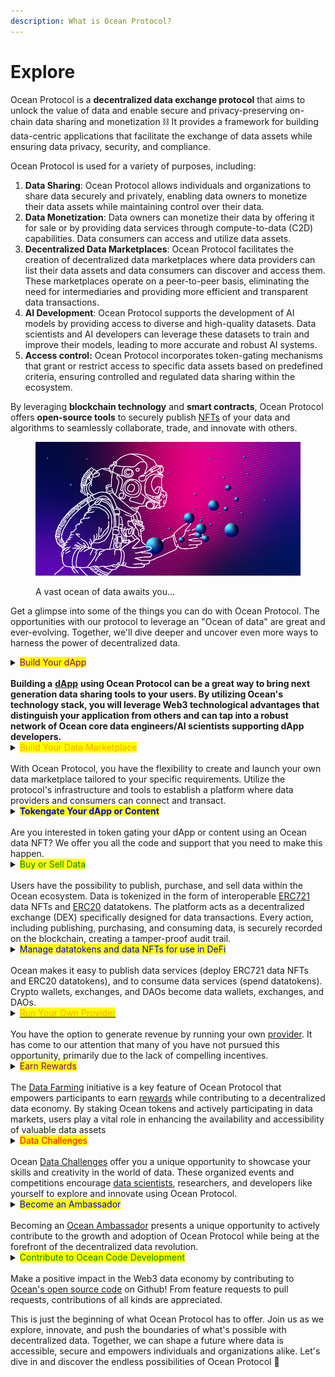 ```yaml
---
description: What is Ocean Protocol?
---
```


# Explore

Ocean Protocol is a **decentralized data exchange protocol** that aims to unlock the value of data and enable secure and privacy-preserving on-chain data sharing and monetization ⛓️ It provides a framework for building data-centric applications that facilitate the exchange of data assets while ensuring data privacy, security, and compliance.

Ocean Protocol is used for a variety of purposes, including:

1. **Data Sharing**: Ocean Protocol allows individuals and organizations to share data securely and privately, enabling data owners to monetize their data assets while maintaining control over their data.
2. **Data Monetization**: Data owners can monetize their data by offering it for sale or by providing data services through compute-to-data (C2D) capabilities. Data consumers can access and utilize data assets.
3. **Decentralized Data Marketplaces**: Ocean Protocol facilitates the creation of decentralized data marketplaces where data providers can list their data assets and data consumers can discover and access them. These marketplaces operate on a peer-to-peer basis, eliminating the need for intermediaries and providing more efficient and transparent data transactions.
4. **AI Development**: Ocean Protocol supports the development of AI models by providing access to diverse and high-quality datasets. Data scientists and AI developers can leverage these datasets to train and improve their models, leading to more accurate and robust AI systems.
5. **Access control:** Ocean Protocol incorporates token-gating mechanisms that grant or restrict access to specific data assets based on predefined criteria, ensuring controlled and regulated data sharing within the ecosystem.

By leveraging **blockchain technology** and **smart contracts**, Ocean Protocol offers **open-source tools** to securely publish [NFTs](../developers/contracts/data-nfts.md) of your data and algorithms to seamlessly collaborate, trade, and innovate with others.

<figure><img src="../.gitbook/assets/general/explore_ocean.png" alt=""><figcaption><p>A vast ocean of data awaits you...</p></figcaption></figure>

Get a glimpse into some of the things you can do with Ocean Protocol. The opportunities with our protocol to leverage an "Ocean of data" are great and ever-evolving. Together, we'll dive deeper and uncover even more ways to harness the power of decentralized data.

<details>

<summary><mark style="color:purple;">Build Your dApp</mark><br><br><strong>Building a</strong> <a href="https://oceanprotocol.com/templates"><strong>dApp</strong></a> <strong>using Ocean Protocol can be a great way to bring next generation data sharing tools to your users. By utilizing Ocean's technology stack, you will leverage Web3 technological advantages that distinguish your application from others and can tap into a robust network of Ocean core data engineers/AI scientists supporting dApp developers.</strong></summary>

When building a dApp on top of Ocean Protocol, you gain access to a wide range of features and functionalities:

1. **Data access and discovery**: Utilize Ocean's data marketplace infrastructure to access diverse and valuable data sets. Leverage the data discovery mechanisms to help users find relevant data assets for their applications.
2. **Data interoperability**: Seamlessly integrate and interact with various data sources using Ocean's standardized data representation formats. Ensure compatibility and easy data integration within your dApp.
3. **Data privacy and security**: Leverage the cryptographic capabilities of Ocean Protocol to ensure privacy and security of sensitive data. Implement access controls, encryption, and secure data-sharing mechanisms within your dApp.
4. **Provenance and transparency**: Leverage the transparency and immutability of the blockchain to establish data provenance. Build trust among users by providing an auditable record of data sources, usage, and transactions.
5. **Tokenized incentives**: Utilize datatokens (ERC20) within your dApp to incentivize data providers and consumers. Design token economies that align with the specific requirements of your application, encouraging participation and value creation.
6. **Community participation**: Leverage the community-driven nature of Ocean Protocol to foster collaboration, feedback, and innovation. Engage with the Ocean community to share ideas, contribute to the ecosystem, and gather insights to enhance your dApp.

These are a few examples of what can be built on top of Ocean.

1. [Ocean Waves](https://waves.oceanprotocol.com/) - Decentralized music [marketplace](https://github.com/oceanprotocol/waves)
2. [Ocean Market](https://market.oceanprotocol.com) - Decentralized data [marketplace](https://github.com/oceanprotocol/market)
3. [Autobot](https://autobotocean.com/) - Tokengated [data farming](https://df.oceandao.org/) intelligence app
4. [Ocean Token Gate](https://tokengate.oceanprotocol.com/) - Tokengated [content](https://github.com/oceanprotocol/token-gating-template)
5. [Acentrik Market](https://market.acentrik.io/) - Enterprise decentralized data marketplace

</details>

<details>

<summary><mark style="color:orange;">Build Your Data Marketplace</mark><br><br>With Ocean Protocol, you have the flexibility to create and launch your own data marketplace tailored to your specific requirements. Utilize the protocol's infrastructure and tools to establish a platform where data providers and consumers can connect and transact.</summary>

You can choose from two options:

1. **Fork the** [**Ocean Marketplace**](https://github.com/oceanprotocol/market) **and customize it**: You have the ability to fork the existing [Ocean Marketplace](https://github.com/oceanprotocol/market) codebase and customize it according to your needs. This allows you to leverage the foundational infrastructure and functionality already built by Ocean Protocol while tailoring the user interface, features, and branding to align with your marketplace vision. Follow this [tutorial](../developers/build-a-marketplace/) to learn how to do it.
2. **Build your marketplace with Ocean components**: Alternatively, you can build your data marketplace from scratch using Ocean Protocol's modular components. Ocean provides a comprehensive set of building blocks, such as the [**Aquarius**](https://github.com/oceanprotocol/aquarius), [**Provider**](https://github.com/oceanprotocol/provider), Ocean [contracts](https://github.com/oceanprotocol/contracts), and Ocean libraries ([**ocean.js**](https://github.com/oceanprotocol/ocean.js) & [**ocean.py**](https://github.com/oceanprotocol/ocean.py)), which you can integrate into your own marketplace development. This empowers you to create a unique and customized data marketplace experience while leveraging the underlying capabilities and standards provided by Ocean Protocol.

</details>

<details>

<summary><mark style="color:blue;"><strong>Tokengate Your dApp or Content</strong></mark><br><br>Are you interested in token gating your dApp or content using an Ocean data NFT? We offer you all the code and support that you need to make this happen.</summary>

Feel free to fork the [Ocean Token Gate template](https://github.com/oceanprotocol/token-gating-template) code and customize it to start building your dApp from scratch. If you already have an existing dApp of yours, then you can also modify it simply to use an Ocean data NFT. The [Ocean Token Gate repo](https://github.com/oceanprotocol/token-gating-template) will be helpful to inform your coding to do this, of course. But we also explain the [smart contract mechanics](../developers/contracts/) of Data NFTs and Datatokens[ in our docs](../developers/contracts/) for you to understand the code better. Remember, we're always here to help guide you with any coding questions on [Discord](https://discord.gg/TnXjkR5).

</details>

<details>

<summary><mark style="color:green;">Buy or Sell Data</mark><br><br>Users have the possibility to publish, purchase, and sell data within the Ocean ecosystem. Data is tokenized in the form of interoperable <a href="https://github.com/ethereum/EIPs/blob/master/EIPS/eip-721.md">ERC721</a> data NFTs and <a href="https://github.com/ethereum/EIPs/blob/7f4f0377730f5fc266824084188cc17cf246932e/EIPS/eip-20.md">ERC20</a> datatokens. The platform acts as a decentralized exchange (DEX) specifically designed for data transactions. Every action, including publishing, purchasing, and consuming data, is securely recorded on the blockchain, creating a tamper-proof audit trail.</summary>

For data scientists and AI practitioners, Ocean presents opportunities such as increased access to a broader range of data, including private data, crypto-secured provenance for data and AI training, and potential income streams from selling and curating data.

To showcase these capabilities, Ocean developed a demonstrator marketplace known as the [Ocean Market](https://market.oceanprotocol.com/).

The following guides will help you get started with buying and selling data:

* [Publish an NFT](../user-guides/publish-data-nfts.md)
* [Download an NFT](../user-guides/buy-data-nfts.md)
* [Host Assets](../user-guides/asset-hosting/)

</details>

<details>

<summary><mark style="color:blue;">Manage datatokens and data NFTs for use in DeFi</mark><br><br>Ocean makes it easy to publish data services (deploy ERC721 data NFTs and ERC20 datatokens), and to consume data services (spend datatokens). Crypto wallets, exchanges, and DAOs become data wallets, exchanges, and DAOs.</summary>

Use Ocean [JavaScript](../developers/ocean.js/) or [Python](../developers/ocean.py/) drivers to manage data NFTs and datatokens:

Ocean-based apps make data assets on-ramps and off-ramps easy for end users. Ocean smart contracts and libraries make this easy for developers. The data itself does not need to be on-chain, just the access control.

Data NFTs are ERC721 tokens representing the unique asset and datatokens are ERC20 tokens to access data services. Each data service gets its own data NFT and one or more type of datatokens.

To access the dataset, you send 1.0 datatokens to the data provider (running Ocean Provider). To give access to someone else, send them 1.0 datatokens. That's it.

Since datatokens are ERC20, and live on Ethereum mainnet, there's a whole ecosystem to leverage.

* _Publish and access data services:_ downloadable files or compute-to-data. Use Ocean to deploy a new [ERC721](https://github.com/ethereum/EIPs/blob/master/EIPS/eip-721.md) and [ERC20](https://github.com/ethereum/EIPs/blob/7f4f0377730f5fc266824084188cc17cf246932e/EIPS/eip-20.md) datatoken contract for each data service, then mint datatokens.
* _Transfer datatokens_ to another owner (or approve & transferFrom).
* _And more._ Use ERC20 support in [web3.js](https://web3js.readthedocs.io/), [web3.py](https://web3py.readthedocs.io/en/stable/examples.html#working-with-an-erc20-token-contract) and Solidity to connect datatokens with crypto wallets and other DeFi services.

</details>

<details>

<summary><a href="https://medium.com/p/477b3decad51#7922"><mark style="color:orange;">Run Your Own Provider</mark></a><br><br>You have the option to generate revenue by running your own <a href="../developers/provider/">provider</a>. It has come to our attention that many of you have not pursued this opportunity, primarily due to the lack of compelling incentives.</summary>

If you're not familiar with it, the Ocean [Provider](../developers/provider/) serves as the proxy service responsible for encrypting/decrypting data and streaming it to the consumer. It also verifies user access privileges for specific data assets or services. It plays a vital role in the Ocean architecture.

Fees are now paid to the individual or organization running the provider when a user downloads a data asset. The download fees are set based on the cost per MB, and there is also a provider fee for compute jobs, which is priced per minute.

Both the download and compute fees can be set to any absolute amount, and you have the flexibility to choose the token in which you want to receive these fees. They do not have to be in the same currency used in the marketplace. For instance, the provider fee could be a fixed rate of 5 USDT per 1000 MB of data downloaded, and this fee will remain fixed in USDT even if the marketplace uses a different currency.

Furthermore, provider fees are not restricted to data consumption; they can also be utilized to charge for compute resources. For example, a provider can charge a fixed fee of 15 DAI to reserve compute resources for one hour. This presents an advantage for both the user and the provider host. Users can now reserve the appropriate amount of computing resources according to their requirements. For provider hosts, this creates an additional income opportunity.

</details>

<details>

<summary><mark style="color:purple;">Earn Rewards</mark><br><br>The <a href="../rewards/df-max-out-yield.md">Data Farming</a> initiative is a key feature of Ocean Protocol that empowers participants to earn <a href="../rewards/">rewards</a> while contributing to a decentralized data economy. By staking Ocean tokens and actively participating in data markets, users play a vital role in enhancing the availability and accessibility of valuable data assets</summary>

Through the Data Farming initiative, you are incentivized to lock Ocean tokens for [veOcean](../rewards/veocean.md). By staking your tokens, you not only support the growth and sustainability of the ecosystem but also earn a share of the generated incentives💰. The Data Farming initiative offers participants a unique opportunity to earn [rewards](../rewards/) while making a meaningful impact in the data marketplace.

Participating in the Data Farming initiative demonstrates a commitment to the principles of **fairness**, **transparency**, and **collaboration** that underpin Ocean Protocol. It allows you to actively engage with the ecosystem, promoting innovation, and driving the evolution of the decentralized data economy.

</details>

<details>

<summary><mark style="color:red;">Data Challenges</mark><br><br>Ocean <a href="https://oceanprotocol.com/challenges">Data Challenges</a> offer you a unique opportunity to showcase your skills and creativity in the world of data. These organized events and competitions encourage <a href="../data-science/">data scientists</a>, researchers, and developers like yourself to explore and innovate using Ocean Protocol.</summary>

By participating in Ocean Data Challenges, you can tackle real-world problems, leverage data assets, and utilize the technologies within the Ocean ecosystem. Not only do you have the chance to compete for recognition and prizes, but you also contribute to driving innovation, fostering collaboration, and making a positive impact in the data space.

</details>

<details>

<summary><mark style="color:blue;">Become an Ambassador</mark><br><br>Becoming an <a href="https://oceanambassadors.community/">Ocean Ambassador</a> presents a unique opportunity to actively contribute to the growth and adoption of Ocean Protocol while being at the forefront of the decentralized data revolution.</summary>

As an Ocean Ambassador, you become an advocate for the protocol, promoting its vision of democratizing data and empowering individuals. By sharing your knowledge and enthusiasm, you can educate others about the benefits and potential of Ocean Protocol, inspiring them to join the ecosystem. As part of a global community of like-minded individuals, you gain access to exclusive resources, networking opportunities, and collaborations that further enhance your expertise in the data economy. As an Ambassador, you play a vital role in shaping the future of data by driving awareness, fostering innovation, and helping to build a more open and equitable data ecosystem.

</details>

<details>

<summary><mark style="color:green;">Contribute to Ocean Code Development</mark><br><br>Make a positive impact in the Web3 data economy by contributing to <a href="https://github.com/oceanprotocol">Ocean's open source code</a> on Github! From feature requests to pull requests, contributions of all kinds are appreciated.</summary>

To begin, [visit our Github page](https://github.com/oceanprotocol) where you can see the repos and contributors. If you're going to contribute code to a repo, then we ask that you fork the code first, make your changes, and then create a pull request for us to review. If you are reporting an issue, then please first search the existing issues to see if it is documented yet. If not, then please open a new issue by describe your problem as best as possible and include screenshots.\
\
We also welcome you to join our [Discord developer community](https://discord.gg/TnXjkR5) where you can get rapid, practical advice on using Ocean tech but also get to know Ocean core team more personally!

</details>

This is just the beginning of what Ocean Protocol has to offer. Join us as we explore, innovate, and push the boundaries of what's possible with decentralized data. Together, we can shape a future where data is accessible, secure and empowers individuals and organizations alike. Let's dive in and discover the endless possibilities of Ocean Protocol :ocean:
